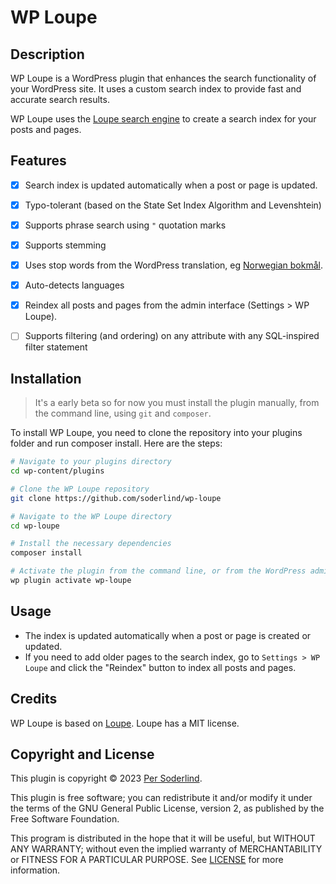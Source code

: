 # WP Loupe

## Description

WP Loupe is a WordPress plugin that enhances the search functionality of your WordPress site. It uses a custom search index to provide fast and accurate search results.

WP Loupe uses the [Loupe search engine](https://github.com/loupe-php/loupe/blob/main/README.md) to create a search index for your posts and pages.

## Features

- [x] Search index is updated automatically when a post or page is updated.
- [x] Typo-tolerant (based on the State Set Index Algorithm and Levenshtein)
- [x] Supports phrase search using `"` quotation marks
- [x] Supports stemming
- [x] Uses stop words from the WordPress translation, eg [Norwegian bokmål](https://translate.wordpress.org/projects/wp/dev/nb/default/?filters%5Bstatus%5D=either&filters%5Boriginal_id%5D=70980&filters%5Btranslation_id%5D=2917948). 
- [x] Auto-detects languages
- [x] Reindex all posts and pages from the admin interface (Settings > WP Loupe).
- [ ] Supports filtering (and ordering) on any attribute with any SQL-inspired filter statement



## Installation

> It's a early beta so for now you must install the plugin manually, from the command line, using `git` and `composer`.

To install WP Loupe, you need to clone the repository into your plugins folder and run composer install. Here are the steps:

```bash
# Navigate to your plugins directory
cd wp-content/plugins

# Clone the WP Loupe repository
git clone https://github.com/soderlind/wp-loupe

# Navigate to the WP Loupe directory
cd wp-loupe

# Install the necessary dependencies
composer install

# Activate the plugin from the command line, or from the WordPress admin
wp plugin activate wp-loupe
```

## Usage
- The index is updated automatically when a post or page is created or updated.
- If you need to add older pages to the search index, go to `Settings > WP Loupe` and click the "Reindex" button to index all posts and pages.

## Credits

WP Loupe is based on [Loupe](https://github.com/loupe-php/loupe/). Loupe has a MIT license.

## Copyright and License

This plugin is copyright © 2023 [Per Soderlind](http://github.com/soderlind).

This plugin is free software; you can redistribute it and/or modify it under the terms of the GNU General Public License, version 2, as published by the Free Software Foundation.

This program is distributed in the hope that it will be useful, but WITHOUT ANY WARRANTY; without even the implied warranty of MERCHANTABILITY or FITNESS FOR A PARTICULAR PURPOSE. See [LICENSE](LICENSE) for more information.

